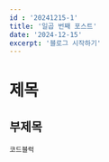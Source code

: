 ```yaml
---
id : '20241215-1'
title: '일곱 번째 포스트'
date: '2024-12-15'
excerpt: '블로그 시작하기'
---
```


# 제목

## 부제목

```
코드블럭
```